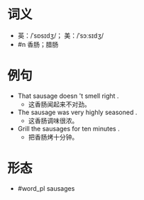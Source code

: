 # 词义
- 英：/ˈsɒsɪdʒ/； 美：/ˈsɔːsɪdʒ/
- #n 香肠；腊肠
# 例句
- That sausage doesn 't smell right .
	- 这香肠闻起来不对劲。
- The sausage was very highly seasoned .
	- 这香肠调味很浓。
- Grill the sausages for ten minutes .
	- 把香肠烤十分钟。
# 形态
- #word_pl sausages
